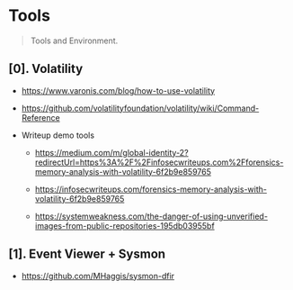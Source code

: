 # Tools
> Tools and Environment.

## [0]. Volatility

- https://www.varonis.com/blog/how-to-use-volatility

- https://github.com/volatilityfoundation/volatility/wiki/Command-Reference
- Writeup demo tools
  - https://medium.com/m/global-identity-2?redirectUrl=https%3A%2F%2Finfosecwriteups.com%2Fforensics-memory-analysis-with-volatility-6f2b9e859765

  - https://infosecwriteups.com/forensics-memory-analysis-with-volatility-6f2b9e859765

  - https://systemweakness.com/the-danger-of-using-unverified-images-from-public-repositories-195db03955bf

## [1]. Event Viewer + Sysmon

- https://github.com/MHaggis/sysmon-dfir

